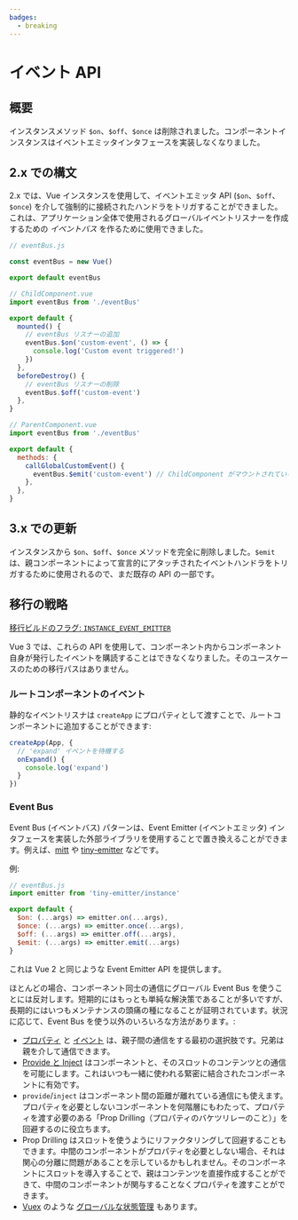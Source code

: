 ```yaml
---
badges:
  - breaking
---
```


# イベント API <MigrationBadges :badges="$frontmatter.badges" />

## 概要

インスタンスメソッド `$on`、`$off`、`$once` は削除されました。コンポーネントインスタンスはイベントエミッタインタフェースを実装しなくなりました。

## 2.x での構文

2.x では、Vue インスタンスを使用して、イベントエミッタ API (`$on`、`$off`、`$once`) を介して強制的に接続されたハンドラをトリガすることができました。これは、アプリケーション全体で使用されるグローバルイベントリスナーを作成するための _イベントバス_ を作るために使用できました。

```js
// eventBus.js

const eventBus = new Vue()

export default eventBus
```

```js
// ChildComponent.vue
import eventBus from './eventBus'

export default {
  mounted() {
    // eventBus リスナーの追加
    eventBus.$on('custom-event', () => {
      console.log('Custom event triggered!')
    })
  },
  beforeDestroy() {
    // eventBus リスナーの削除
    eventBus.$off('custom-event')
  },
}
```

```js
// ParentComponent.vue
import eventBus from './eventBus'

export default {
  methods: {
    callGlobalCustomEvent() {
      eventBus.$emit('custom-event') // ChildComponent がマウントされている場合、コンソールにメッセージが表示されます。
    },
  },
}
```

## 3.x での更新

インスタンスから `$on`、`$off`、`$once` メソッドを完全に削除しました。`$emit` は、親コンポーネントによって宣言的にアタッチされたイベントハンドラをトリガするために使用されるので、まだ既存の API の一部です。

## 移行の戦略

[移行ビルドのフラグ: `INSTANCE_EVENT_EMITTER`](migration-build.html#compat-の設定)

Vue 3 では、これらの API を使用して、コンポーネント内からコンポーネント自身が発行したイベントを購読することはできなくなりました。そのユースケースのための移行パスはありません。

### ルートコンポーネントのイベント

静的なイベントリスナは `createApp` にプロパティとして渡すことで、ルートコンポーネントに追加することができます:

```js
createApp(App, {
  // 'expand' イベントを待機する
  onExpand() {
    console.log('expand')
  }
})
```

### Event Bus

Event Bus (イベントバス) パターンは、Event Emitter (イベントエミッタ) インタフェースを実装した外部ライブラリを使用することで置き換えることができます。例えば、[mitt](https://github.com/developit/mitt) や [tiny-emitter](https://github.com/scottcorgan/tiny-emitter) などです。

例:

```js
// eventBus.js
import emitter from 'tiny-emitter/instance'

export default {
  $on: (...args) => emitter.on(...args),
  $once: (...args) => emitter.once(...args),
  $off: (...args) => emitter.off(...args),
  $emit: (...args) => emitter.emit(...args)
}
```

これは Vue 2 と同じような Event Emitter API を提供します。

ほとんどの場合、コンポーネント同士の通信にグローバル Event Bus を使うことには反対します。短期的にはもっとも単純な解決策であることが多いですが、長期的にはいつもメンテナンスの頭痛の種になることが証明されています。状況に応じて、Event Bus を使う以外のいろいろな方法があります。:

* [プロパティ](/guide/component-basics.html#プロパティを用いた子コンポーネントへのデータの受け渡し) と [イベント](/guide/component-basics.html#子コンポーネントのイベントを購読する) は、親子間の通信をする最初の選択肢です。兄弟は親を介して通信できます。
* [Provide と Inject](/guide/component-provide-inject.html) はコンポーネントと、そのスロットのコンテンツとの通信を可能にします。これはいつも一緒に使われる緊密に結合されたコンポーネントに有効です。
* `provide`/`inject` はコンポーネント間の距離が離れている通信にも使えます。プロパティを必要としないコンポーネントを何階層にもわたって、プロパティを渡す必要のある「Prop Drilling（プロパティのバケツリレーのこと）」を回避するのに役立ちます。
* Prop Drilling はスロットを使うようにリファクタリングして回避することもできます。中間のコンポーネントがプロパティを必要としない場合、それは関心の分離に問題があることを示しているかもしれません。そのコンポーネントにスロットを導入することで、親はコンテンツを直接作成することができて、中間のコンポーネントが関与することなくプロパティを渡すことができます。
* [Vuex](https://next.vuex.vuejs.org/) のような [グローバルな状態管理](/guide/state-management.html) もあります。
